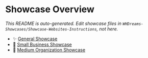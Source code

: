 # Showcase Overview

_This README is auto-generated. Edit showcase files in `WHDreams-Showcases/Showcase-Websites-Instructions`, not here._

- ✨ [General Showcase](./showcases/GENERAL-SHOWCASES.md)
- 🚀 [Small Business Showcase](./showcases/SMALL-BUSINESS-SHOWCASES.md)
- 🧩 [Medium Organization Showcase](./showcases/MEDIUM-ORGANIZATION-SHOWCASES.md)
